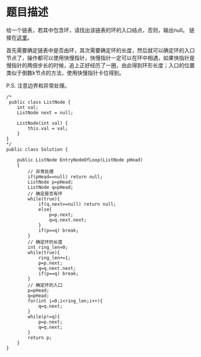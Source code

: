 # 题目描述
给一个链表，若其中包含环，请找出该链表的环的入口结点，否则，输出null。 链接在[这里](https://www.nowcoder.com/practice/253d2c59ec3e4bc68da16833f79a38e4?tpId=13&tqId=11208&tPage=1&rp=1&ru=/ta/coding-interviews&qru=/ta/coding-interviews/question-ranking)。

首先需要确定链表中是否由环，其次需要确定环的长度，然后就可以确定环的入口节点了，操作都可以使用快慢指针，快慢指针一定可以在环中相遇，如果快指针是慢指针的两倍步长的时候，追上正好经历了一圈，由此得到环形长度；入口的位置类似于倒数k节点的方法，使用快慢指针卡位得到。

P.S. 注意边界和异常处理。
```
/*
 public class ListNode {
    int val;
    ListNode next = null;

    ListNode(int val) {
        this.val = val;
    }
}
*/
public class Solution {

    public ListNode EntryNodeOfLoop(ListNode pHead)
    {
        // 异常处理
        if(pHead==null) return null;
        ListNode p=pHead;
        ListNode q=pHead;
        // 确定是否有环
        while(true){
            if(q.next==null) return null;
            else{
                p=p.next;
                q=q.next.next;
            }
            if(p==q) break;
        }
        // 确定环的长度
        int ring_len=0;
        while(true){
            ring_len+=1;
            p=p.next;
            q=q.next.next;
            if(p==q) break;
        }
        // 确定环的入口
        p=pHead;
        q=pHead;
        for(int i=0;i<ring_len;i++){
            q=q.next;
        }
        while(p!=q){
            p=p.next;
            q=q.next;
        }
        return p;
    }
}
```